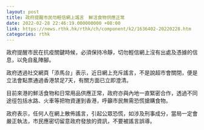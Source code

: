 ```yaml
---
layout: post
title: 政府提醒市民勿輕信網上謠言　鮮活食物供應正常
date: 2022-02-28 22:46:19.000000000 +08:00
link: https://news.rthk.hk/rthk/ch/component/k2/1636402-20220228.htm
categories: rthk
---
```


政府提醒市民在抗疫關鍵時候，必須保持冷靜，切勿輕信網上沒有出處及憑據的信息，以免自亂陣腳。

政府透過社交網頁「添馬台」表示，近日網上充斥謠言，不是說超市會關閉，便是立法會點票通過香港禁足7天，有關方面已立即澄清。

目前來港的鮮活食物和日常用品供應正常，政府亦與內地一直緊密合作，透過不同途徑包括水路、火車等把物資運到香港，呼籲市民無需恐慌搶購食物。

政府表示，任何人在網上散佈謠言，引起公眾恐慌，如涉及刑事成分，當局一定會嚴正執法，市民應密切留意政府發放的資訊，不要被謠言誤導。
